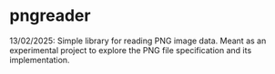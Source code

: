 # pngreader
13/02/2025: Simple library for reading PNG image data. Meant as an experimental project to explore the PNG file specification and its implementation.
